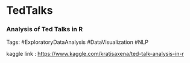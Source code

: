 # TedTalks

### Analysis of Ted Talks in R

Tags: 
#ExploratoryDataAnalysis
#DataVisualization
#NLP

kaggle link : https://www.kaggle.com/kratisaxena/ted-talk-analysis-in-r
